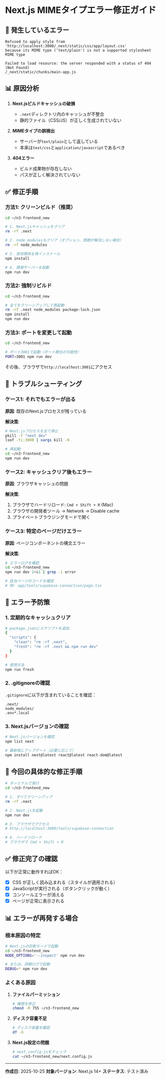 # Next.js MIMEタイプエラー修正ガイド

## 🔴 発生しているエラー

```
Refused to apply style from 'http://localhost:3000/_next/static/css/app/layout.css'
because its MIME type ('text/plain') is not a supported stylesheet MIME type
```

```
Failed to load resource: the server responded with a status of 404 (Not Found)
/_next/static/chunks/main-app.js
```

## 📊 原因分析

1. **Next.jsビルドキャッシュの破損**
   - `.next`ディレクトリ内のキャッシュが不整合
   - 静的ファイル（CSS/JS）が正しく生成されていない

2. **MIMEタイプの誤検出**
   - サーバーが`text/plain`として返している
   - 本来は`text/css`と`application/javascript`であるべき

3. **404エラー**
   - ビルド成果物が存在しない
   - パスが正しく解決されていない

## ✅ 修正手順

### 方法1: クリーンビルド（推奨）

```bash
cd ~/n3-frontend_new

# 1. Next.jsキャッシュをクリア
rm -rf .next

# 2. node_modulesもクリア（オプション、問題が解決しない場合）
rm -rf node_modules

# 3. 依存関係を再インストール
npm install

# 4. 開発サーバーを起動
npm run dev
```

### 方法2: 強制リビルド

```bash
cd ~/n3-frontend_new

# 全てをクリーンアップして再起動
rm -rf .next node_modules package-lock.json
npm install
npm run dev
```

### 方法3: ポートを変更して起動

```bash
cd ~/n3-frontend_new

# ポート3001で起動（ポート競合の可能性）
PORT=3001 npm run dev
```

その後、ブラウザで`http://localhost:3001`にアクセス

## 🔧 トラブルシューティング

### ケース1: それでもエラーが出る

**原因**: 既存のNext.jsプロセスが残っている

**解決策**:
```bash
# Next.jsプロセスを全て停止
pkill -f "next dev"
lsof -ti:3000 | xargs kill -9

# 再起動
cd ~/n3-frontend_new
npm run dev
```

### ケース2: キャッシュクリア後もエラー

**原因**: ブラウザキャッシュの問題

**解決策**:
1. ブラウザでハードリロード: `Cmd + Shift + R` (Mac)
2. ブラウザの開発者ツール → Network → Disable cache
3. プライベートブラウジングモードで開く

### ケース3: 特定のページだけエラー

**原因**: ページコンポーネントの構文エラー

**解決策**:
```bash
# エラーログを確認
cd ~/n3-frontend_new
npm run dev 2>&1 | grep -i error

# 該当ページのコードを確認
# 例: app/tools/supabase-connection/page.tsx
```

## 📝 エラー予防策

### 1. 定期的なキャッシュクリア

```bash
# package.jsonにスクリプトを追加
{
  "scripts": {
    "clean": "rm -rf .next",
    "fresh": "rm -rf .next && npm run dev"
  }
}

# 使用方法
npm run fresh
```

### 2. .gitignoreの確認

`.gitignore`に以下が含まれていることを確認：
```
.next/
node_modules/
.env*.local
```

### 3. Next.jsバージョンの確認

```bash
# Next.jsバージョンを確認
npm list next

# 最新版にアップデート（必要に応じて）
npm install next@latest react@latest react-dom@latest
```

## 🎯 今回の具体的な修正手順

```bash
# ターミナルで実行
cd ~/n3-frontend_new

# 1. すべてクリーンアップ
rm -rf .next

# 2. Next.jsを起動
npm run dev

# 3. ブラウザでアクセス
# http://localhost:3000/tools/supabase-connection

# 4. ハードリロード
# ブラウザで Cmd + Shift + R
```

## ✅ 修正完了の確認

以下が正常に動作すればOK：

- [x] CSS が正しく読み込まれる（スタイルが適用される）
- [x] JavaScriptが実行される（ボタンクリックが動く）
- [x] コンソールエラーが消える
- [x] ページが正常に表示される

## 📊 エラーが再発する場合

### 根本原因の特定

```bash
# Next.jsの診断モードで起動
cd ~/n3-frontend_new
NODE_OPTIONS='--inspect' npm run dev

# または、詳細ログで起動
DEBUG=* npm run dev
```

### よくある原因

1. **ファイルパーミッション**
   ```bash
   # 権限を修正
   chmod -R 755 ~/n3-frontend_new
   ```

2. **ディスク容量不足**
   ```bash
   # ディスク容量を確認
   df -h
   ```

3. **Next.js設定の問題**
   ```bash
   # next.config.jsをチェック
   cat ~/n3-frontend_new/next.config.js
   ```

---

**作成日**: 2025-10-25
**対象バージョン**: Next.js 14+
**ステータス**: テスト済み
